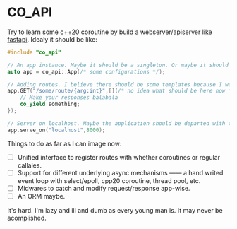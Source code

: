 # CO_API

Try to learn some c++20 coroutine by build a webserver/apiserver like [fastapi](https://fastapi.tiangolo.com/). Idealy it should be like:

```cpp
#include "co_api"

// An app instance. Maybe it should be a singleton. Or maybe it should be something that can be composed with other things, like a router or a midware.
auto app = co_api::App(/* some configurations */);

// Adding routes. I believe there should be some templates because I want to make the second argument be able to "catch" args in the path whether it's a lambda, a function, a coroutine or any ohter thing that can be called. The app should magically use different backends to run the callable when the request matches the path.
app.GET("/some/route/{arg:int}",[](/* no idea what should be here now */){
    // Make your responses balabala
    co_yield something;
});

// Server on localhost. Maybe the application should be departed with the server, like `fastapi` and `unicorn`. No idea now.
app.serve_on("localhost",8000);
```

Things to do as far as I can image now:
- [ ] Unified interface to register routes with whether coroutines or regular callales.
- [ ] Support for different underlying async mechanisms —— a hand writed event loop with select/epoll, cpp20 coroutine, thread pool, etc.
- [ ] Midwares to catch and modify request/response app-wise.
- [ ] An ORM maybe.

It's hard. I'm lazy and ill and dumb as every young man is. It may never be acomplished.